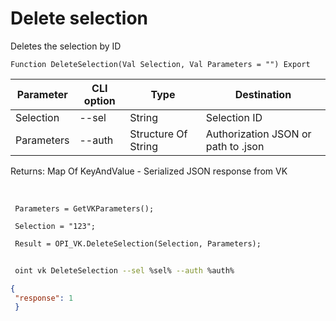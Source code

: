 ﻿---
sidebar_position: 7
---

# Delete selection
 Deletes the selection by ID



`Function DeleteSelection(Val Selection, Val Parameters = "") Export`

 | Parameter | CLI option | Type | Destination |
 |-|-|-|-|
 | Selection | --sel | String | Selection ID |
 | Parameters | --auth | Structure Of String | Authorization JSON or path to .json |

 
 Returns: Map Of KeyAndValue - Serialized JSON response from VK

<br/>




```bsl title="Code example"
 Parameters = GetVKParameters();
 
 Selection = "123";
 
 Result = OPI_VK.DeleteSelection(Selection, Parameters);
```
	


```sh title="CLI command example"
 
 oint vk DeleteSelection --sel %sel% --auth %auth%

```

```json title="Result"
{
 "response": 1
 }
```
